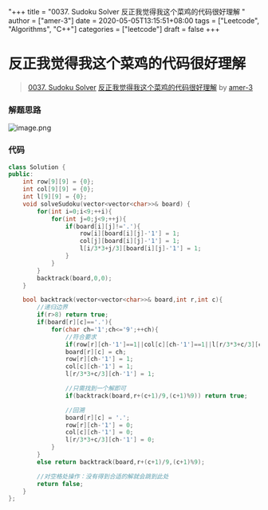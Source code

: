"+++
title = "0037. Sudoku Solver 反正我觉得我这个菜鸡的代码很好理解 "
author = ["amer-3"]
date = 2020-05-05T13:15:51+08:00
tags = ["Leetcode", "Algorithms", "C++"]
categories = ["leetcode"]
draft = false
+++

# 反正我觉得我这个菜鸡的代码很好理解

> [0037. Sudoku Solver](https://leetcode-cn.com/problems/sudoku-solver/)
> [反正我觉得我这个菜鸡的代码很好理解](https://leetcode-cn.com/problems/sudoku-solver/solution/fan-zheng-wo-jue-de-wo-zhe-ge-cai-ji-de-dai-ma-hen/) by [amer-3](https://leetcode-cn.com/u/amer-3/)

### 解题思路
![image.png](https://pic.leetcode-cn.com/6578a7fccf1302e082e9cfe3641ad75c47ee12670d6b6de5f5c98615f821f541-image.png)

### 代码

```cpp
class Solution {
public:
    int row[9][9] = {0};
    int col[9][9] = {0};
    int l[9][9] = {0};
    void solveSudoku(vector<vector<char>>& board) {
        for(int i=0;i<9;++i){
            for(int j=0;j<9;++j){
                if(board[i][j]!='.'){
                    row[i][board[i][j]-'1'] = 1;
                    col[j][board[i][j]-'1'] = 1;
                    l[i/3*3+j/3][board[i][j]-'1'] = 1;
                }
            }
        }
        backtrack(board,0,0);
    }

    bool backtrack(vector<vector<char>>& board,int r,int c){
        //递归边界
        if(r>8) return true;
        if(board[r][c]=='.'){
            for(char ch='1';ch<='9';++ch){
                //符合要求
                if(row[r][ch-'1']==1||col[c][ch-'1']==1||l[r/3*3+c/3][ch-'1']==1) continue;
                board[r][c] = ch;
                row[r][ch-'1'] = 1;
                col[c][ch-'1'] = 1;
                l[r/3*3+c/3][ch-'1'] = 1;

                //只需找到一个解即可
                if(backtrack(board,r+(c+1)/9,(c+1)%9)) return true;

                //回溯
                board[r][c] = '.';
                row[r][ch-'1'] = 0;
                col[c][ch-'1'] = 0;
                l[r/3*3+c/3][ch-'1'] = 0;
            }
        }
        else return backtrack(board,r+(c+1)/9,(c+1)%9);

        //对空格处操作：没有得到合适的解就会跳到此处 
        return false;
    }
};
```